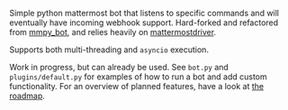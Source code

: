 Simple python mattermost bot that listens to specific commands and will eventually have incoming webhook support.
Hard-forked and refactored from [mmpy_bot](https://github.com/attzonko/mmpy_bot), and relies heavily on [mattermostdriver](https://github.com/Vaelor/python-mattermost-driver).

Supports both multi-threading and `asyncio` execution.

Work in progress, but can already be used. See `bot.py` and `plugins/default.py` for examples of how to run a bot and add custom functionality. For an overview of planned features, have a look at [the roadmap](https://github.com/jneeven/snaketalk/projects/1).
